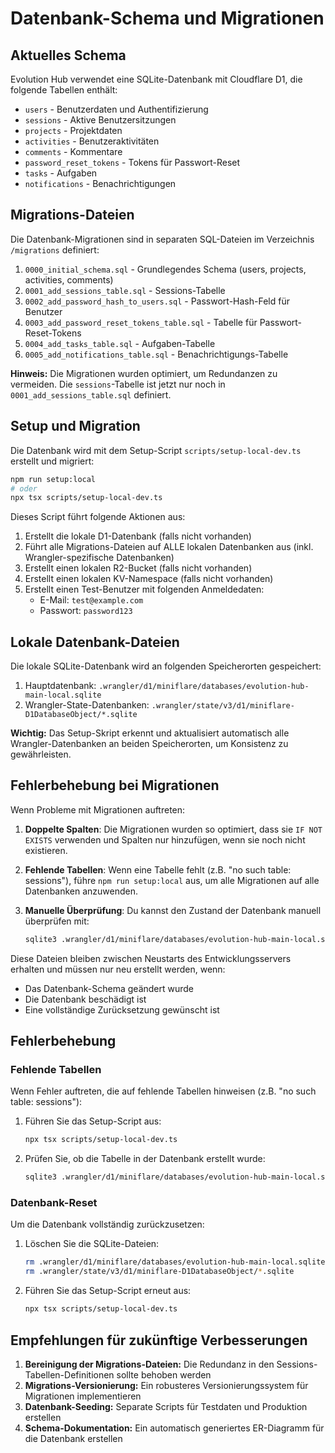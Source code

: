 # Datenbank-Schema und Migrationen

## Aktuelles Schema

Evolution Hub verwendet eine SQLite-Datenbank mit Cloudflare D1, die folgende Tabellen enthält:

- `users` - Benutzerdaten und Authentifizierung
- `sessions` - Aktive Benutzersitzungen
- `projects` - Projektdaten
- `activities` - Benutzeraktivitäten
- `comments` - Kommentare
- `password_reset_tokens` - Tokens für Passwort-Reset
- `tasks` - Aufgaben
- `notifications` - Benachrichtigungen

## Migrations-Dateien

Die Datenbank-Migrationen sind in separaten SQL-Dateien im Verzeichnis `/migrations` definiert:

1. `0000_initial_schema.sql` - Grundlegendes Schema (users, projects, activities, comments)
2. `0001_add_sessions_table.sql` - Sessions-Tabelle
3. `0002_add_password_hash_to_users.sql` - Passwort-Hash-Feld für Benutzer
4. `0003_add_password_reset_tokens_table.sql` - Tabelle für Passwort-Reset-Tokens
5. `0004_add_tasks_table.sql` - Aufgaben-Tabelle
6. `0005_add_notifications_table.sql` - Benachrichtigungs-Tabelle

**Hinweis:** Die Migrationen wurden optimiert, um Redundanzen zu vermeiden. Die `sessions`-Tabelle ist jetzt nur noch in `0001_add_sessions_table.sql` definiert.

## Setup und Migration

Die Datenbank wird mit dem Setup-Script `scripts/setup-local-dev.ts` erstellt und migriert:

```bash
npm run setup:local
# oder
npx tsx scripts/setup-local-dev.ts
```

Dieses Script führt folgende Aktionen aus:

1. Erstellt die lokale D1-Datenbank (falls nicht vorhanden)
2. Führt alle Migrations-Dateien auf ALLE lokalen Datenbanken aus (inkl. Wrangler-spezifische Datenbanken)
3. Erstellt einen lokalen R2-Bucket (falls nicht vorhanden)
4. Erstellt einen lokalen KV-Namespace (falls nicht vorhanden)
5. Erstellt einen Test-Benutzer mit folgenden Anmeldedaten:
   - E-Mail: `test@example.com`
   - Passwort: `password123`

## Lokale Datenbank-Dateien

Die lokale SQLite-Datenbank wird an folgenden Speicherorten gespeichert:

1. Hauptdatenbank: `.wrangler/d1/miniflare/databases/evolution-hub-main-local.sqlite`
2. Wrangler-State-Datenbanken: `.wrangler/state/v3/d1/miniflare-D1DatabaseObject/*.sqlite`

**Wichtig:** Das Setup-Skript erkennt und aktualisiert automatisch alle Wrangler-Datenbanken an beiden Speicherorten, um Konsistenz zu gewährleisten.

## Fehlerbehebung bei Migrationen

Wenn Probleme mit Migrationen auftreten:

1. **Doppelte Spalten**: Die Migrationen wurden so optimiert, dass sie `IF NOT EXISTS` verwenden und Spalten nur hinzufügen, wenn sie noch nicht existieren.

2. **Fehlende Tabellen**: Wenn eine Tabelle fehlt (z.B. "no such table: sessions"), führe `npm run setup:local` aus, um alle Migrationen auf alle Datenbanken anzuwenden.

3. **Manuelle Überprüfung**: Du kannst den Zustand der Datenbank manuell überprüfen mit:
   ```bash
   sqlite3 .wrangler/d1/miniflare/databases/evolution-hub-main-local.sqlite ".tables"
   ```

Diese Dateien bleiben zwischen Neustarts des Entwicklungsservers erhalten und müssen nur neu erstellt werden, wenn:

- Das Datenbank-Schema geändert wurde
- Die Datenbank beschädigt ist
- Eine vollständige Zurücksetzung gewünscht ist

## Fehlerbehebung

### Fehlende Tabellen

Wenn Fehler auftreten, die auf fehlende Tabellen hinweisen (z.B. "no such table: sessions"):

1. Führen Sie das Setup-Script aus:
   ```bash
   npx tsx scripts/setup-local-dev.ts
   ```

2. Prüfen Sie, ob die Tabelle in der Datenbank erstellt wurde:
   ```bash
   sqlite3 .wrangler/d1/miniflare/databases/evolution-hub-main-local.sqlite ".schema sessions"
   ```

### Datenbank-Reset

Um die Datenbank vollständig zurückzusetzen:

1. Löschen Sie die SQLite-Dateien:
   ```bash
   rm .wrangler/d1/miniflare/databases/evolution-hub-main-local.sqlite
   rm .wrangler/state/v3/d1/miniflare-D1DatabaseObject/*.sqlite
   ```

2. Führen Sie das Setup-Script erneut aus:
   ```bash
   npx tsx scripts/setup-local-dev.ts
   ```

## Empfehlungen für zukünftige Verbesserungen

1. **Bereinigung der Migrations-Dateien:** Die Redundanz in den Sessions-Tabellen-Definitionen sollte behoben werden
2. **Migrations-Versionierung:** Ein robusteres Versionierungssystem für Migrationen implementieren
3. **Datenbank-Seeding:** Separate Scripts für Testdaten und Produktion erstellen
4. **Schema-Dokumentation:** Ein automatisch generiertes ER-Diagramm für die Datenbank erstellen
